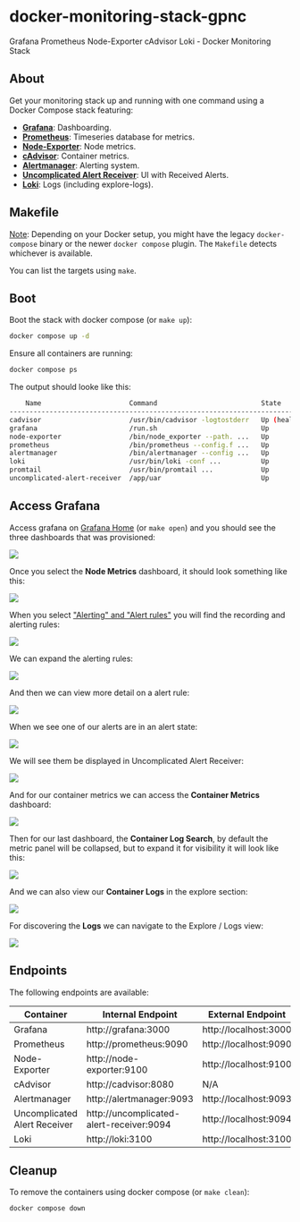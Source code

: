 # docker-monitoring-stack-gpnc

Grafana Prometheus Node-Exporter cAdvisor Loki - Docker Monitoring Stack

## About

Get your monitoring stack up and running with one command using a Docker Compose stack featuring:

- **[Grafana](https://github.com/grafana/grafana)**: Dashboarding.
- **[Prometheus](https://github.com/prometheus/prometheus)**: Timeseries database for metrics.
- **[Node-Exporter](https://github.com/prometheus/node_exporter)**: Node metrics.
- **[cAdvisor](https://github.com/google/cadvisor)**: Container metrics.
- **[Alertmanager](https://github.com/prometheus/alertmanager)**: Alerting system.
- **[Uncomplicated Alert Receiver](https://github.com/jamesread/uncomplicated-alert-receiver)**: UI with Received Alerts.
- **[Loki](https://github.com/grafana/loki)**: Logs (including explore-logs).

## Makefile

[Note](https://docs.docker.com/compose/install/linux/): Depending on your Docker setup, you might have the legacy `docker-compose` binary or the newer `docker compose` plugin. The `Makefile` detects whichever is available.

You can list the targets using `make`.

## Boot

Boot the stack with docker compose (or `make up`):

```bash
docker compose up -d
```

Ensure all containers are running:

```bash
docker compose ps
```

The output should looke like this:

```bash
    Name                      Command                          State          Ports
-----------------------------------------------------------------------------------------------------
cadvisor                      /usr/bin/cadvisor -logtostderr   Up (healthy)   8080/tcp
grafana                       /run.sh                          Up             0.0.0.0:3000->3000/tcp
node-exporter                 /bin/node_exporter --path. ...   Up             9100/tcp
prometheus                    /bin/prometheus --config.f ...   Up             0.0.0.0:9090->9090/tcp
alertmanager                  /bin/alertmanager --config ...   Up             0.0.0.0:9093->9093/tcp
loki                          /usr/bin/loki -conf ...          Up             0.0.0.0:3100->3100/tcp
promtail                      /usr/bin/promtail ...            Up
uncomplicated-alert-receiver  /app/uar                         Up             0.0.0.0:9094->8080/tcp
```

## Access Grafana

Access grafana on [Grafana Home](http://localhost:3000/?orgId=1) (or `make open`) and you should see the three dashboards that was provisioned:

![](./assets/grafana-home.png)

Once you select the **Node Metrics** dashboard, it should look something like this:

![](./assets/grafana-dashboard.png)

When you select ["Alerting" and "Alert rules"](http://localhost:3000/alerting/list) you will find the recording and alerting rules:

![](./assets/grafana-alerting-home.png)

We can expand the alerting rules:

![](./assets/grafana-alerting-rules.png)

And then we can view more detail on a alert rule:

![](./assets/grafana-alerting-detail.png)

When we see one of our alerts are in an alert state:

![](./assets/grafana-alert-state.png)

We will see them be displayed in Uncomplicated Alert Receiver:

![](./assets/uar-alert-view.png)

And for our container metrics we can access the **Container Metrics** dashboard:

![](./assets/grafana-container-metrics.png)

Then for our last dashboard, the **Container Log Search**, by default the metric panel will be collapsed, but to expand it for visibility it will look like this:

![](./assets/grafana-logs-search-dashboard.png)

And we can also view our **Container Logs** in the explore section:

![](./assets/grafana-logs-view.png)

For discovering the **Logs** we can navigate to the Explore / Logs view:

![](./assets/grafana-explore-logs.png)

## Endpoints

The following endpoints are available:

| Container                    | Internal Endpoint                        | External Endpoint     |
| ---------------------------- | ---------------------------------------- | --------------------- |
| Grafana                      | http://grafana:3000                      | http://localhost:3000 |
| Prometheus                   | http://prometheus:9090                   | http://localhost:9090 |
| Node-Exporter                | http://node-exporter:9100                | http://localhost:9100 |
| cAdvisor                     | http://cadvisor:8080                     | N/A                   |
| Alertmanager                 | http://alertmanager:9093                 | http://localhost:9093 |
| Uncomplicated Alert Receiver | http://uncomplicated-alert-receiver:9094 | http://localhost:9094 |
| Loki                         | http://loki:3100                         | http://localhost:3100 |

## Cleanup

To remove the containers using docker compose (or `make clean`):

```bash
docker compose down
```
